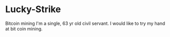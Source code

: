 # Lucky-Strike
Bitcoin mining
I'm a single, 63 yr old civil servant.  I would like to try my hand at bit coin mining.
